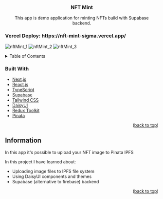 <div id="top"></div>

<h3 align="center">NFT Mint</h3>
  <p align="center">
    This app is demo application for minting NFTs build with Supabase backend.
 
  </p>
</div>

<h3>Vercel Deploy: https://nft-mint-sigma.vercel.app/</h3>

![nftMint_1](https://user-images.githubusercontent.com/48727773/168477610-d00351b1-cee5-4210-9814-0d63f35033b1.png)
![nftMint_2](https://user-images.githubusercontent.com/48727773/168477608-bc515dfb-d0a8-40bd-b495-e42ca15c70d0.png)
![nftMint_3](https://user-images.githubusercontent.com/48727773/168477606-ce8e54b9-0b4a-4469-951e-087ddc145b30.png)

<!-- TABLE OF CONTENTS -->
<details>
  <summary>Table of Contents</summary>
  <ol>
    <li>
      <a href="#about-the-project">About The Project</a>
      <ul>
        <li><a href="#built-with">Built With</a></li>
      </ul>
    </li>
    <li>
      <a href="#getting-started">Getting Started</a>
      <ul>
        <li><a href="#installation">Installation</a></li>
      </ul>
    </li>
    <li><a href="#information">Information</a></li>
  </ol>
</details>




### Built With

* [Next.js](https://nextjs.org/)
* [React.js](https://reactjs.org/)
* [TypeScript](https://www.typescriptlang.org/)
* [Supabase](https://supabase.com/)
* [Tailwind CSS](https://tailwindcss.com/)
* [DaisyUI](https://daisyui.com/)
* [Redux Toolkit](https://redux-toolkit.js.org/)
* [Pinata](https://www.pinata.cloud/)



<p align="right">(<a href="#top">back to top</a>)</p>




## Information
In this app it's possible to upload your NFT image to Pinata IPFS

In this project I have learned about:
* Uploading image files to IPFS file system
* Using DaisyUI components and themes
* Supabase (alternative to firebase) backend


<p align="right">(<a href="#top">back to top</a>)</p>
